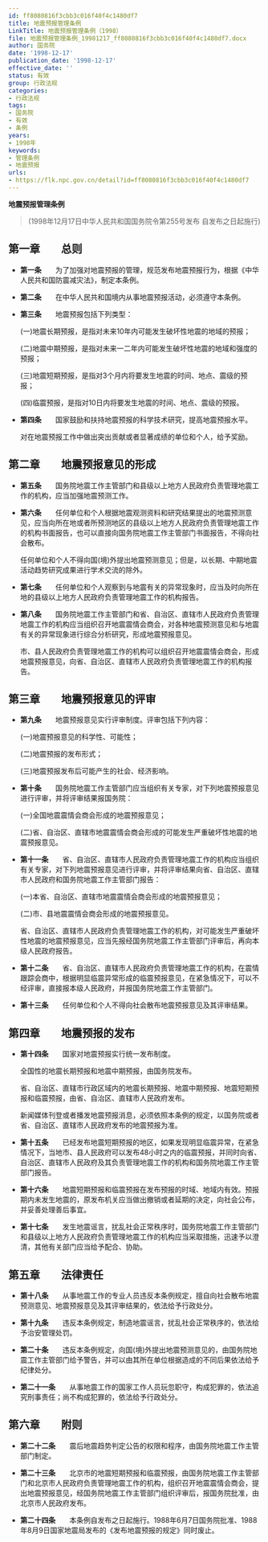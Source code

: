 ```yaml
---
id: ff8080816f3cbb3c016f40f4c1480df7
title: 地震预报管理条例
LinkTitle: 地震预报管理条例（1998）
file: 地震预报管理条例_19981217_ff8080816f3cbb3c016f40f4c1480df7.docx
author: 国务院
date: '1998-12-17'
publication_date: '1998-12-17'
effective_date: ''
status: 有效
group: 行政法规
categories:
- 行政法规
tags:
- 国务院
- 有效
- 条例
years:
- 1998年
keywords:
- 管理条例
- 地震预报
urls:
- https://flk.npc.gov.cn/detail?id=ff8080816f3cbb3c016f40f4c1480df7
---
```


**地震预报管理条例**

> (1998年12月17日中华人民共和国国务院令第255号发布 自发布之日起施行)

## 第一章　　总则

- **第一条**　　为了加强对地震预报的管理，规范发布地震预报行为，根据《中华人民共和国防震减灾法》，制定本条例。

- **第二条**　　在中华人民共和国境内从事地震预报活动，必须遵守本条例。

- **第三条**　　地震预报包括下列类型：

  (一)地震长期预报，是指对未来10年内可能发生破坏性地震的地域的预报；

  (二)地震中期预报，是指对未来一二年内可能发生破坏性地震的地域和强度的预报；

  (三)地震短期预报，是指对3个月内将要发生地震的时间、地点、震级的预报；

  (四)临震预报，是指对10日内将要发生地震的时间、地点、震级的预报。

- **第四条**　　国家鼓励和扶持地震预报的科学技术研究，提高地震预报水平。

  对在地震预报工作中做出突出贡献或者显著成绩的单位和个人，给予奖励。

## 第二章　　地震预报意见的形成

- **第五条**　　国务院地震工作主管部门和县级以上地方人民政府负责管理地震工作的机构，应当加强地震预测工作。

- **第六条**　　任何单位和个人根据地震观测资料和研究结果提出的地震预测意见，应当向所在地或者所预测地区的县级以上地方人民政府负责管理地震工作的机构书面报告，也可以直接向国务院地震工作主管部门书面报告，不得向社会散布。

  任何单位和个人不得向国(境)外提出地震预测意见；但是，以长期、中期地震活动趋势研究成果进行学术交流的除外。

- **第七条**　　任何单位和个人观察到与地震有关的异常现象时，应当及时向所在地的县级以上地方人民政府负责管理地震工作的机构报告。

- **第八条**　　国务院地震工作主管部门和省、自治区、直辖市人民政府负责管理地震工作的机构应当组织召开地震震情会商会，对各种地震预测意见和与地震有关的异常现象进行综合分析研究，形成地震预报意见。

  市、县人民政府负责管理地震工作的机构可以组织召开地震震情会商会，形成地震预报意见，向省、自治区、直辖市人民政府负责管理地震工作的机构报告。

## 第三章　　地震预报意见的评审

- **第九条**　　地震预报意见实行评审制度。评审包括下列内容：

  (一)地震预报意见的科学性、可能性；

  (二)地震预报的发布形式；

  (三)地震预报发布后可能产生的社会、经济影响。

- **第十条**　　国务院地震工作主管部门应当组织有关专家，对下列地震预报意见进行评审，并将评审结果报国务院：

  (一)全国地震震情会商会形成的地震预报意见；

  (二)省、自治区、直辖市地震震情会商会形成的可能发生严重破坏性地震的地震预报意见。

- **第十一条**　　省、自治区、直辖市人民政府负责管理地震工作的机构应当组织有关专家，对下列地震预报意见进行评审，并将评审结果向省、自治区、直辖市人民政府和国务院地震工作主管部门报告：

  (一)本省、自治区、直辖市地震震情会商会形成的地震预报意见；

  (二)市、县地震震情会商会形成的地震预报意见。

  省、自治区、直辖市人民政府负责管理地震工作的机构，对可能发生严重破坏性地震的地震预报意见，应当先报经国务院地震工作主管部门评审后，再向本级人民政府报告。

- **第十二条**　　省、自治区、直辖市人民政府负责管理地震工作的机构，在震情跟踪会商中，根据明显临震异常形成的临震预报意见，在紧急情况下，可以不经评审，直接报本级人民政府，并报国务院地震工作主管部门。

- **第十三条**　　任何单位和个人不得向社会散布地震预报意见及其评审结果。

## 第四章　　地震预报的发布

- **第十四条**　　国家对地震预报实行统一发布制度。

  全国性的地震长期预报和地震中期预报，由国务院发布。

  省、自治区、直辖市行政区域内的地震长期预报、地震中期预报、地震短期预报和临震预报，由省、自治区、直辖市人民政府发布。

  新闻媒体刊登或者播发地震预报消息，必须依照本条例的规定，以国务院或者省、自治区、直辖市人民政府发布的地震预报为准。

- **第十五条**　　已经发布地震短期预报的地区，如果发现明显临震异常，在紧急情况下，当地市、县人民政府可以发布48小时之内的临震预报，并同时向省、自治区、直辖市人民政府及其负责管理地震工作的机构和国务院地震工作主管部门报告。

- **第十六条**　　地震短期预报和临震预报在发布预报的时域、地域内有效。预报期内未发生地震的，原发布机关应当做出撤销或者延期的决定，向社会公布，并妥善处理善后事宜。

- **第十七条**　　发生地震谣言，扰乱社会正常秩序时，国务院地震工作主管部门和县级以上地方人民政府负责管理地震工作的机构应当采取措施，迅速予以澄清，其他有关部门应当给予配合、协助。

## 第五章　　法律责任

- **第十八条**　　从事地震工作的专业人员违反本条例规定，擅自向社会散布地震预测意见、地震预报意见及其评审结果的，依法给予行政处分。

- **第十九条**　　违反本条例规定，制造地震谣言，扰乱社会正常秩序的，依法给予治安管理处罚。

- **第二十条**　　违反本条例规定，向国(境)外提出地震预测意见的，由国务院地震工作主管部门给予警告，并可以由其所在单位根据造成的不同后果依法给予纪律处分。

- **第二十一条**　　从事地震工作的国家工作人员玩忽职守，构成犯罪的，依法追究刑事责任；尚不构成犯罪的，依法给予行政处分。

## 第六章　　附则

- **第二十二条**　　震后地震趋势判定公告的权限和程序，由国务院地震工作主管部门制定。

- **第二十三条**　　北京市的地震短期预报和临震预报，由国务院地震工作主管部门和北京市人民政府负责管理地震工作的机构，组织召开地震震情会商会，提出地震预报意见，经国务院地震工作主管部门组织评审后，报国务院批准，由北京市人民政府发布。

- **第二十四条**　　本条例自发布之日起施行。1988年6月7日国务院批准、1988年8月9日国家地震局发布的《发布地震预报的规定》同时废止。
